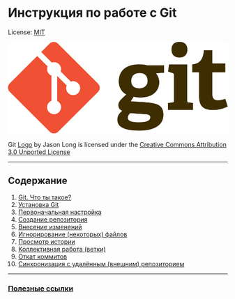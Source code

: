 <!-- Заголовок первого уровня -->
# **Инструкция по работе с Git**

<!-- Ссылка -->
License: [MIT](./assets/articles/license.md)

<!-- Ссылка-изображение (логотип png) -->
[![git-logo](./assets/logo/git-logo.png "Логотип Git")](https://git-scm.com/)

<!-- Ссылка -->
Git [Logo](https://git-scm.com/downloads/logos) by Jason Long is licensed under the [Creative Commons Attribution 3.0 Unported License](https://creativecommons.org/licenses/by/3.0/)

---

<!-- Заголовок второго уровня -->
## Содержание

1. [Git. Что ты такое?](./assets/articles/about.md)
2. [Установка Git](./assets/articles/install.md)
3. [Первоначальная настройка](./assets/articles/configure.md)
4. [Создание репозитория](./assets/articles/repositories.md)
5. [Внесение изменений](./assets/articles/changes.md)
6. [Игнорирование (некоторых) файлов](./assets/articles/ignore.md)
7. [Просмотр истории](./assets/articles/history.md)
8. [Коллективная работа (ветки)](./assets/articles/branches.md)
9. [Откат коммитов](./assets/articles/recommits.md)
10. [Синхронизация с удалённым (внешним) репозиторием](./assets/articles/synchronize.md)

---

<!-- Ccылка-заголовок третьего уровня -->
### [Полезные ссылки](./assets/articles/bonus.md)
